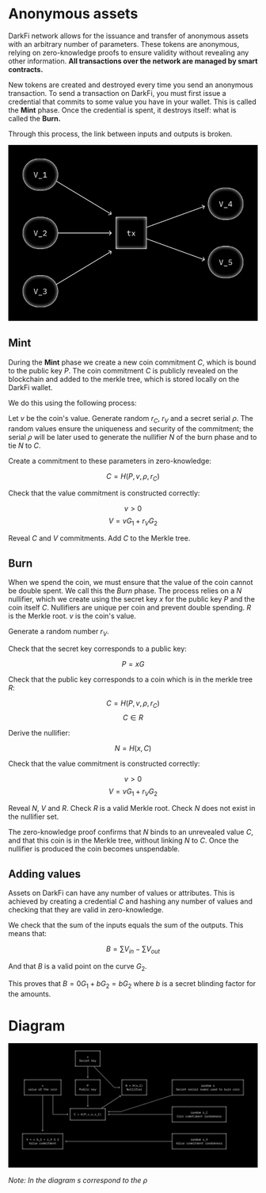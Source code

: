 # Anonymous assets

DarkFi network allows for the issuance and transfer of anonymous assets
with an arbitrary number of parameters. These tokens are anonymous,
relying on zero-knowledge proofs to ensure validity without revealing
any other information. **All transactions over the network are managed by smart contracts.**

New tokens are created and destroyed every time you send an anonymous
transaction. To send a transaction on DarkFi, you must first issue a
credential that commits to some value you have in your wallet. This is
called the **Mint** phase. Once the credential is spent, it destroys
itself: what is called the **Burn.**

Through this process, the link between inputs and outputs is broken.

![](transaction.png)

## Mint

During the **Mint** phase we create a new coin commitment $C$, which is bound
to the public key $P$. The coin commitment $C$ is publicly revealed on the
blockchain and added to the merkle tree, which is stored locally on
the DarkFi wallet.

We do this using the following process:

Let $v$ be the coin's value. Generate random $r_C$, $r_V$ and a secret serial
$\rho$. The random values ensure the uniqueness and security of the commitment; the serial $\rho$ will be later used to generate the nullifier $N$ of the burn phase and to tie $N$ to $C$.

Create a commitment to these parameters in zero-knowledge:

$$ C = H(P, v, \rho, r_C) $$

Check that the value commitment is constructed correctly:

$$ v > 0 $$
$$ V = v G_1 + r_V G_2 $$

Reveal $C$ and $V$ commitments. Add $C$ to the Merkle tree.

## Burn

When we spend the coin, we must ensure that the value of the coin
cannot be double spent. We call this the *Burn* phase. The process
relies on a $N$ nullifier, which we create  using the secret key $x$
for the public key $P$ and the coin itself $C$. Nullifiers are unique per coin and prevent
double spending. $R$ is the Merkle root. $v$ is the coin's value.

Generate a random number $r_V$.

Check that the secret key corresponds to a public key:

$$ P = xG $$

Check that the public key corresponds to a coin which is in the merkle
tree $R$:

$$ C = H(P, v, \rho, r_C) $$
$$ C \in R $$

Derive the nullifier:

$$ N = H(x, C) $$

Check that the value commitment is constructed correctly:

$$ v > 0 $$
$$ V = v G_1 + r_V G_2 $$

Reveal $N$, $V$ and $R$. Check $R$ is a valid Merkle root. Check $N$
does not exist in the nullifier set.

The zero-knowledge proof confirms that $N$ binds to an unrevealed value
$C$, and that this coin is in the Merkle tree, without linking $N$
to $C$. Once the nullifier is produced the coin becomes unspendable.

## Adding values

Assets on DarkFi can have any number of values or attributes. This
is achieved by creating a credential $C$ and hashing any number of
values and checking that they are valid in zero-knowledge.

We check that the sum of the inputs equals the sum of the outputs. This
means that:

$$ B = \sum{V_{in}} - \sum{V_{out}} $$

And that $B$ is a valid point on the curve $G_2$.

This proves that $B = 0 G_1 + b G_2 = b G_2$ where $b$ is a secret
blinding factor for the amounts.

# Diagram

![](diagram-dkzk.png)

*Note: In the diagram $s$ correspond to the $\rho$*

